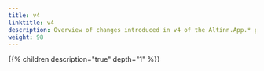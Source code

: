 ```yaml
---
title: v4
linktitle: v4
description: Overview of changes introduced in v4 of the Altinn.App.* packages.
weight: 98
---
```


{{% children description="true" depth="1" %}}